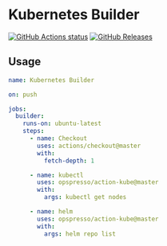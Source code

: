 # Kubernetes Builder

[![GitHub Actions status](https://github.com/opspresso/action-kube/workflows/Build-Push/badge.svg)](https://github.com/opspresso/action-kube/actions)
[![GitHub Releases](https://img.shields.io/github/release/opspresso/action-kube.svg)](https://github.com/opspresso/action-kube/releases)

## Usage

```yaml
name: Kubernetes Builder

on: push

jobs:
  builder:
    runs-on: ubuntu-latest
    steps:
      - name: Checkout
        uses: actions/checkout@master
        with:
          fetch-depth: 1

      - name: kubectl
        uses: opspresso/action-kube@master
        with:
          args: kubectl get nodes

      - name: helm
        uses: opspresso/action-kube@master
        with:
          args: helm repo list
```
